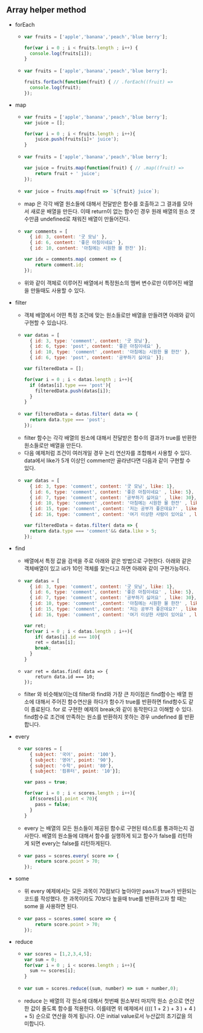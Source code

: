 ## Array helper method

- forEach
  - ``` javascript
    var fruits = ['apple','banana','peach','blue berry'];
    
    for(var i = 0 ; i < fruits.length ; i++) {
      console.log(fruits[i]);
    }
    ```
  - ``` javascript
    var fruits = ['apple','banana','peach','blue berry'];
  
    fruits.forEach(function(fruit) { // .forEach((fruit) =>
      console.log(fruit);
    });
    ```

- map
  - ``` javascript
    var fruits = ['apple','banana','peach','blue berry'];
    var juice = [];

    for(var i = 0 ; i < fruits.length ; i++){
    	juice.push(fruits[i]+' juice');
    }
    ```
  - ``` javascript
    var fruits = ['apple','banana','peach','blue berry'];

    var juice = fruits.map(function(fruit) { // .map((fruit) =>
    	return fruit + ' juice';
    });
    ```
  - ``` javascript
    var juice = fruits.map(fruit => `${fruit} juice`);
    ```
  - map 은 각각 배열 원소들에 대해서 전달받은 함수를 호출하고 그 결과를 모아서 새로운 배열을 만든다. 이때 return이 없는 함수인 경우 원래 배열의 원소 갯수만큼 undefined로 채워진 배열이 만들어진다.
  - ``` javascript
    var comments = [
      { id: 3, content: '굿 모닝' },
      { id: 6, content: '좋은 아침이네요' },
      { id: 10, content: '아침에는 시원한 물 한잔' }];
    
    var idx = comments.map( comment => {
        return comment.id;
    });
    ```
  - 위와 같이 객체로 이루어진 배열에서 특정원소의 멤버 변수로만 이루어진 배열을 만들때도 사용할 수 있다.

- filter
  - 객체 배열에서 어떤 특정 조건에 맞는 원소들로만 배열을 만들려면 아래와 같이 구현할 수 있습니다.
  - ``` javascript
    var datas = [
      { id: 3, type: 'comment', content: '굿 모닝'},
      { id: 6, type: 'post', content: '좋은 아침이네요' },
      { id: 10, type: 'comment' ,content: '아침에는 시원한 물 한잔' },
      { id: 6, type: 'post', content: '공부하기 싫어요' }];
    
    var filteredData = [];
    
    for(var i = 0 ; i < datas.length ; i++){
      if (datas[i].type === 'post'){
        filteredData.push(datas[i]);
      }
    }
    ```
  - ```javascript
    var filteredData = datas.filter( data => {
      return data.type === 'post';
    });
    ```
  - filter 함수는 각각 배열의 원소에 대해서 전달받은 함수의 결과가 true를 반환한 원소들로만 배열을 만든다.
  - 다음 예제처럼 조건이 여러개일 경우 논리 연산자를 조합해서 사용할 수 있다. data에서 like가 5개 이상인 comment만 골라낸다면 다음과 같이 구현할 수 있다.
  - ```javascript
    var datas = [
      { id: 3, type: 'comment', content: '굿 모닝', like: 1},
      { id: 6, type: 'comment', content: '좋은 아침이네요' , like: 5},
      { id: 7, type: 'comment', content: '공부하기 싫어요' , like: 30},
      { id: 10, type: 'comment' ,content: '아침에는 시원한 물 한잔' , like: 10},
      { id: 15, type: 'comment', content: '저는 공부가 좋은데요?' , like: 0},
      { id: 16, type: 'comment', content: '여기 이상한 사람이 있어요' , like: 15}];
    
    var filteredData = datas.filter( data => {
      return data.type === 'comment'&& data.like > 5;
    });
    ```
- find
  - 배열에서 특정 값을 검색을 주로 아래와 같은 방법으로 구현한다. 아래와 같은 객체배열이 있고 id가 10인 객체를 찾는다고 하면 아래와 같이 구현가능하다.
  - ``` javascript
    var datas = [
      { id: 3, type: 'comment', content: '굿 모닝', like: 1},
      { id: 6, type: 'comment', content: '좋은 아침이네요' , like: 5},
      { id: 7, type: 'comment', content: '공부하기 싫어요' , like: 30},
      { id: 10, type: 'comment' ,content: '아침에는 시원한 물 한잔' , like: 10},
      { id: 15, type: 'comment', content: '저는 공부가 좋은데요?' , like: 0},
      { id: 16, type: 'comment', content: '여기 이상한 사람이 있어요' , like: 15}];
    
    var ret;
    for(var i = 0 ; i < datas.length ; i++){
    	if( datas[i].id === 10){
        ret = datas[i];
        break;
      }
    }
    ```
  - ``` javascipt
    var ret = datas.find( data => {
    	return data.id === 10;
    });
    ```
  - filter 와 비슷해보이는데 filter와 find와 가장 큰 차이점은 find함수는 배열 원소에 대해서 주어진 함수연산을 하다가 함수가 true를 반환하면 find함수도 같이 종료된다.
   for 로 구현한 예제의 break;와 같이 동작한다고 이해할 수 있다. find함수로 조건에 만족하는 원소를 반환하지 못하는 경우 undefined 를 반환합니다.

- every
  - ``` javascript
    var scores = [
      { subject: '국어', point: '100'},
      { subject: '영어', point: '90'},
      { subject: '수학', point: '80'},
      { subject: '컴퓨터', point: '10'}];
    
    var pass = true;
    
    for(var i = 0 ; i < scores.length ; i++){
      if(scores[i].point < 70){
        pass = false;
      }
    }
    ```
  - every 는 배열의 모든 원소들이 제공된 함수로 구현된 테스트를 통과하는지 검사한다. 배열의 원소들에 대해서 함수를 실행하게 되고 함수가 false를 리턴하게 되면 every는 false를 리턴하게된다.
  - ``` javascript
    var pass = scores.every( score => {
    	return score.point > 70;
    });
    ```
- some
  - 위 every 예제에서는 모든 과목이 70점보다 높아야만 pass가 true가 반환되는 코드를 작성했다. 한 과목이라도 70보다 높을때 true를 반환하고자 할 때는 some 을 사용하면 된다.
  - ``` javascript
    var pass = scores.some( score => {
    	return score.point > 70;
    });
    ```
- reduce
  - ``` javascript
    var scores = [1,2,3,4,5];
    var sum = 0;
    for(var i = 0 ; i < scores.length ; i++){
      sum += scores[i];
    }
    ```
  - ``` javascript
    var sum = scores.reduce((sum, number) => sum + number,0);
    ```
  - reduce 는 배열의 각 원소에 대해서 첫번째 원소부터 마지막 원소 순으로 연산한 값이 줄도록 함수를 적용한다.
    이를테면 위 예제에서 (((( 1 + 2 ) + 3 ) + 4 ) + 5) 순으로 연산을 하게 됩니다. 0은 initial value로서 누산값의 초기값을 의미합니다.

